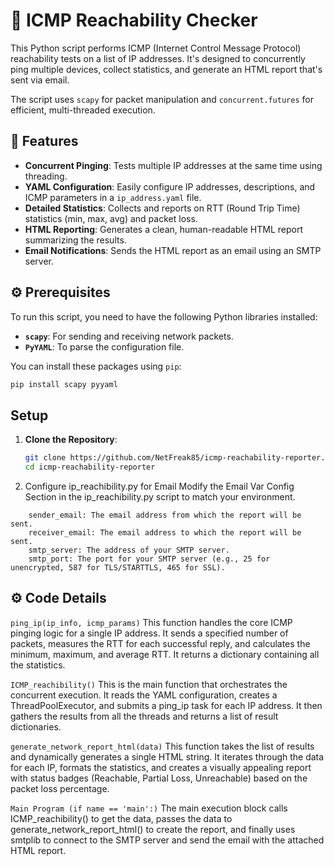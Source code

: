 # 📡 ICMP Reachability Checker

This Python script performs ICMP (Internet Control Message Protocol) reachability tests on a list of IP addresses. It's designed to concurrently ping multiple devices, collect statistics, and generate an HTML report that's sent via email.

The script uses `scapy` for packet manipulation and `concurrent.futures` for efficient, multi-threaded execution.

## 📝 Features

* **Concurrent Pinging**: Tests multiple IP addresses at the same time using threading.
* **YAML Configuration**: Easily configure IP addresses, descriptions, and ICMP parameters in a `ip_address.yaml` file.
* **Detailed Statistics**: Collects and reports on RTT (Round Trip Time) statistics (min, max, avg) and packet loss.
* **HTML Reporting**: Generates a clean, human-readable HTML report summarizing the results.
* **Email Notifications**: Sends the HTML report as an email using an SMTP server.

## ⚙️ Prerequisites

To run this script, you need to have the following Python libraries installed:

* **`scapy`**: For sending and receiving network packets.
* **`PyYAML`**: To parse the configuration file.

You can install these packages using `pip`:

```bash
pip install scapy pyyaml
```

## Setup

1.  **Clone the Repository**:
    ```bash
    git clone https://github.com/NetFreak85/icmp-reachability-reporter.git
    cd icmp-reachability-reporter
    ```
2. Configure ip_reachibility.py for Email
    Modify the Email Var Config Section in the ip_reachibility.py script to match your environment.
```
    sender_email: The email address from which the report will be sent.
    receiver_email: The email address to which the report will be sent.
    smtp_server: The address of your SMTP server.
    smtp_port: The port for your SMTP server (e.g., 25 for unencrypted, 587 for TLS/STARTTLS, 465 for SSL).
```
## ⚙️ Code Details

```ping_ip(ip_info, icmp_params)```
This function handles the core ICMP pinging logic for a single IP address. It sends a specified number of packets, measures the RTT for each successful reply, and calculates the minimum, maximum, and average RTT. It returns a dictionary containing all the statistics.

```ICMP_reachibility()```
This is the main function that orchestrates the concurrent execution. It reads the YAML configuration, creates a ThreadPoolExecutor, and submits a ping_ip task for each IP address. It then gathers the results from all the threads and returns a list of result dictionaries.

```generate_network_report_html(data)```
This function takes the list of results and dynamically generates a single HTML string. It iterates through the data for each IP, formats the statistics, and creates a visually appealing report with status badges (Reachable, Partial Loss, Unreachable) based on the packet loss percentage.

```Main Program (if name == 'main':)```
The main execution block calls ICMP_reachibility() to get the data, passes the data to generate_network_report_html() to create the report, and finally uses smtplib to connect to the SMTP server and send the email with the attached HTML report.
